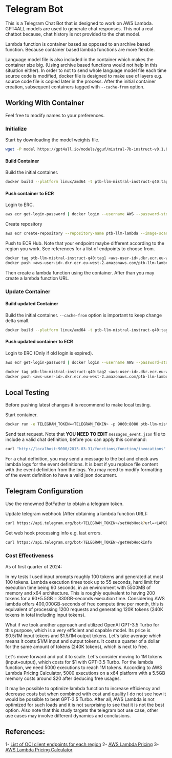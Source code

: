# Telegram Bot

This is a Telegram Chat Bot that is designed to work on AWS Lambda. GPT4ALL models are used to generate chat responses. This not a real chatbot because, chat history is not provided to the chat model. 

Lambda function is container based as opposed to an archive based function. Because container based lambda functions are more flexible.

Language model file is also included in the container which makes the container size big. (Using archive based functions would not help in this situation either). In order to not to send whole language model file each time source code is modified, docker file is designed to make use of layers e.g. source code file is copied later in the process. After the initial container creation, subsequent containers tagged with `--cache-from` option.


## Working With Container

Feel free to modify names to your preferences.

### Initialize

Start by downloading the model weights file.

```bash
wget -P model https://gpt4all.io/models/gguf/mistral-7b-instruct-v0.1.Q4_0.gguf
```

#### Build Container

Build the initial container.
```bash
docker build --platform linux/amd64 -t ptb-llm-mistral-instruct-q40:tag1 .
```

#### Push container to ECR

Login to ERC.
```bash
aws ecr get-login-password | docker login --username AWS --password-stdin <aws-user-id>.dkr.ecr.eu-west-2.amazonaws.com
```
Create repository
```bash
aws ecr create-repository --repository-name ptb-llm-lambda --image-scanning-configuration scanOnPush=true --image-tag-mutability MUTABLE
```

Push to ECR Hub. Note that your endpoint maybe different according to the region you work. See references for a list of endpoints to choose from.
```bash
docker tag ptb-llm-mistral-instruct-q40:tag1 <aws-user-id>.dkr.ecr.eu-west-2.amazonaws.com/ptb-llm-lambda:latest
docker push <aws-user-id>.dkr.ecr.eu-west-2.amazonaws.com/ptb-llm-lambda:latest
```
Then create a lambda function using the container. After than you may create a lambda function URL.

### Update Container

#### Build updated Container

Build the initial container. `--cache-from` option is important to keep change delta small.
```bash
docker build --platform linux/amd64 -t ptb-llm-mistral-instruct-q40:tag2 --cache-from ptb-llm-mistral-instruct-q40:tag1 .
```

#### Push updated container to ECR

Login to ERC (Only if old login is expired).
```bash
aws ecr get-login-password | docker login --username AWS --password-stdin <aws-user-id>.dkr.ecr.eu-west-2.amazonaws.com
```

```bash
docker tag ptb-llm-mistral-instruct-q40:tag2 <aws-user-id>.dkr.ecr.eu-west-2.amazonaws.com/ptb-llm-lambda:latest
docker push <aws-user-id>.dkr.ecr.eu-west-2.amazonaws.com/ptb-llm-lambda:latest
```

## Local Testing

Before pushing latest changes it is recommend to make local testing.

Start container.
```bash
docker run -e TELEGRAM_TOKEN=<TELEGRAM_TOKEN> -p 9000:8080 ptb-llm-mistral-instruct-q40:tag1
```

Send test request. Note that **YOU NEED TO EDIT** `messages_event.json` file to include a valid chat definition, before you can apply this command:
```bash
curl "http://localhost:9000/2015-03-31/functions/function/invocations" -d  @test/sample_events/message_event.json
```

For a chat definition, you may send a message to the bot and check aws lambda logs for the event definitions. It is best if you replace file content with the event definition from the logs. You may need to modify formatting of the event definition to have a valid json document.


## Telegram Configuration

Use the renowned BotFather to obtain a telegram token. 

Update telegram webhook (After obtaining a lambda function URL):
```bash
curl https://api.telegram.org/bot<TELEGRAM_TOKEN>/setWebHook?url=<LAMBDA_FUNCTION_URL>
```

Get web hook processing info e.g. last errors.
```bash
curl https://api.telegram.org/bot<TELEGRAM_TOKEN>/getWebHookInfo
```

### Cost Effectiveness

As of first quarter of 2024:

In my tests I used input prompts roughly 100 tokens and generated at most 100 tokens. Lambda execution times took up to 55 seconds, hard limit for execution time being 60 seconds, in an environment with 5500MB of memory and x64 architecture. 
This is roughly equivalent to having 200 tokens for a 60*5.5GB = 330GB-seconds execution time. Considering AWS lambda offers 400,000GB-seconds of free compute time per month, this is equivalent of processing 1200 requests and generating 120K tokens (240K tokens in total including input tokens).

What if we took another approach and utilized OpenAI GPT-3.5 Turbo for this purpose, which is a very efficient and capable model. Its price is $0.5/1M input tokens and $1.5/1M output tokens. Let's take average which means it costs $1/M input and output tokens. It costs a quarter of a dollar for the same amount of tokens (240K tokens), which is next to free.

Let's move forward and put it to scale. Let's consider moving to 1M tokens (input+output), which costs for $1 with GPT-3.5 Turbo. For the lambda function, we need 5000 executions to reach 1M tokens. According to AWS Lambda Pricing Calculator, 5000 executions on a x64 platform with a 5.5GB memory costs around $20 after deducing free usages. 

It may be possible to optimize lambda function to increase efficiency and decrease costs but when combined with cost and quality I do not see how it would be possible to beat GPT-3.5 Turbo. After all, AWS Lambda is not optimized for such loads and it is not surprising to see that it is not the best option. Also note that this study targets the telegram bot use case, other use cases may involve different dynamics and conclusions.

## References:
1- [List of OCI client endpoints for each region](https://docs.aws.amazon.com/general/latest/gr/ecr.html)
2- [AWS Lambda Pricing](https://aws.amazon.com/lambda/pricing/)
3- [AWS Lambda Pricing Calculator](https://s3.amazonaws.com/lambda-tools/pricing-calculator.html)